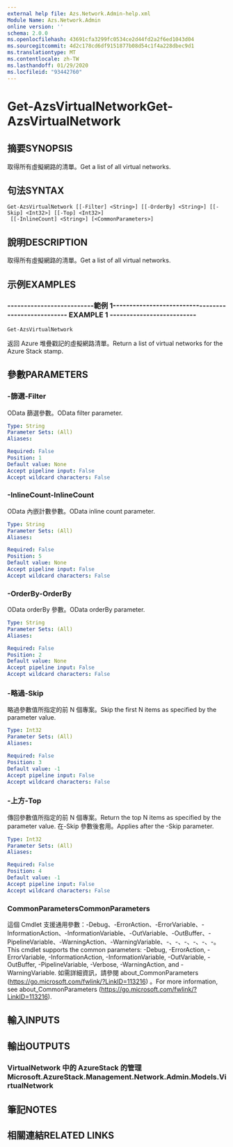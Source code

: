 ```yaml
---
external help file: Azs.Network.Admin-help.xml
Module Name: Azs.Network.Admin
online version: ''
schema: 2.0.0
ms.openlocfilehash: 43691cfa3299fc0534ce2d44fd2a2f6ed1043d04
ms.sourcegitcommit: 4d2c178cd6df9151877b08d54c1f4a228dbec9d1
ms.translationtype: MT
ms.contentlocale: zh-TW
ms.lasthandoff: 01/29/2020
ms.locfileid: "93442760"
---
```

# <span data-ttu-id="f8e9b-101">Get-AzsVirtualNetwork</span><span class="sxs-lookup"><span data-stu-id="f8e9b-101">Get-AzsVirtualNetwork</span></span>

## <span data-ttu-id="f8e9b-102">摘要</span><span class="sxs-lookup"><span data-stu-id="f8e9b-102">SYNOPSIS</span></span>
<span data-ttu-id="f8e9b-103">取得所有虛擬網路的清單。</span><span class="sxs-lookup"><span data-stu-id="f8e9b-103">Get a list of all virtual networks.</span></span>

## <span data-ttu-id="f8e9b-104">句法</span><span class="sxs-lookup"><span data-stu-id="f8e9b-104">SYNTAX</span></span>

```
Get-AzsVirtualNetwork [[-Filter] <String>] [[-OrderBy] <String>] [[-Skip] <Int32>] [[-Top] <Int32>]
 [[-InlineCount] <String>] [<CommonParameters>]
```

## <span data-ttu-id="f8e9b-105">說明</span><span class="sxs-lookup"><span data-stu-id="f8e9b-105">DESCRIPTION</span></span>
<span data-ttu-id="f8e9b-106">取得所有虛擬網路的清單。</span><span class="sxs-lookup"><span data-stu-id="f8e9b-106">Get a list of all virtual networks.</span></span>

## <span data-ttu-id="f8e9b-107">示例</span><span class="sxs-lookup"><span data-stu-id="f8e9b-107">EXAMPLES</span></span>

### <span data-ttu-id="f8e9b-108">--------------------------範例 1--------------------------</span><span class="sxs-lookup"><span data-stu-id="f8e9b-108">-------------------------- EXAMPLE 1 --------------------------</span></span>
```
Get-AzsVirtualNetwork
```

<span data-ttu-id="f8e9b-109">返回 Azure 堆疊戳記的虛擬網路清單。</span><span class="sxs-lookup"><span data-stu-id="f8e9b-109">Return a list of virtual networks for the Azure Stack stamp.</span></span>

## <span data-ttu-id="f8e9b-110">參數</span><span class="sxs-lookup"><span data-stu-id="f8e9b-110">PARAMETERS</span></span>

### <span data-ttu-id="f8e9b-111">-篩選</span><span class="sxs-lookup"><span data-stu-id="f8e9b-111">-Filter</span></span>
<span data-ttu-id="f8e9b-112">OData 篩選參數。</span><span class="sxs-lookup"><span data-stu-id="f8e9b-112">OData filter parameter.</span></span>

```yaml
Type: String
Parameter Sets: (All)
Aliases: 

Required: False
Position: 1
Default value: None
Accept pipeline input: False
Accept wildcard characters: False
```

### <span data-ttu-id="f8e9b-113">-InlineCount</span><span class="sxs-lookup"><span data-stu-id="f8e9b-113">-InlineCount</span></span>
<span data-ttu-id="f8e9b-114">OData 內嵌計數參數。</span><span class="sxs-lookup"><span data-stu-id="f8e9b-114">OData inline count parameter.</span></span>

```yaml
Type: String
Parameter Sets: (All)
Aliases: 

Required: False
Position: 5
Default value: None
Accept pipeline input: False
Accept wildcard characters: False
```

### <span data-ttu-id="f8e9b-115">-OrderBy</span><span class="sxs-lookup"><span data-stu-id="f8e9b-115">-OrderBy</span></span>
<span data-ttu-id="f8e9b-116">OData orderBy 參數。</span><span class="sxs-lookup"><span data-stu-id="f8e9b-116">OData orderBy parameter.</span></span>

```yaml
Type: String
Parameter Sets: (All)
Aliases: 

Required: False
Position: 2
Default value: None
Accept pipeline input: False
Accept wildcard characters: False
```

### <span data-ttu-id="f8e9b-117">-略過</span><span class="sxs-lookup"><span data-stu-id="f8e9b-117">-Skip</span></span>
<span data-ttu-id="f8e9b-118">略過參數值所指定的前 N 個專案。</span><span class="sxs-lookup"><span data-stu-id="f8e9b-118">Skip the first N items as specified by the parameter value.</span></span>

```yaml
Type: Int32
Parameter Sets: (All)
Aliases: 

Required: False
Position: 3
Default value: -1
Accept pipeline input: False
Accept wildcard characters: False
```

### <span data-ttu-id="f8e9b-119">-上方</span><span class="sxs-lookup"><span data-stu-id="f8e9b-119">-Top</span></span>
<span data-ttu-id="f8e9b-120">傳回參數值所指定的前 N 個專案。</span><span class="sxs-lookup"><span data-stu-id="f8e9b-120">Return the top N items as specified by the parameter value.</span></span>
<span data-ttu-id="f8e9b-121">在-Skip 參數後套用。</span><span class="sxs-lookup"><span data-stu-id="f8e9b-121">Applies after the -Skip parameter.</span></span>

```yaml
Type: Int32
Parameter Sets: (All)
Aliases: 

Required: False
Position: 4
Default value: -1
Accept pipeline input: False
Accept wildcard characters: False
```

### <span data-ttu-id="f8e9b-122">CommonParameters</span><span class="sxs-lookup"><span data-stu-id="f8e9b-122">CommonParameters</span></span>
<span data-ttu-id="f8e9b-123">這個 Cmdlet 支援通用參數：-Debug、-ErrorAction、-ErrorVariable、-InformationAction、-InformationVariable、-OutVariable、-OutBuffer、-PipelineVariable、-WarningAction、-WarningVariable、-、-、-、-、-、-。</span><span class="sxs-lookup"><span data-stu-id="f8e9b-123">This cmdlet supports the common parameters: -Debug, -ErrorAction, -ErrorVariable, -InformationAction, -InformationVariable, -OutVariable, -OutBuffer, -PipelineVariable, -Verbose, -WarningAction, and -WarningVariable.</span></span> <span data-ttu-id="f8e9b-124">如需詳細資訊，請參閱 about_CommonParameters (https://go.microsoft.com/fwlink/?LinkID=113216) 。</span><span class="sxs-lookup"><span data-stu-id="f8e9b-124">For more information, see about_CommonParameters (https://go.microsoft.com/fwlink/?LinkID=113216).</span></span>

## <span data-ttu-id="f8e9b-125">輸入</span><span class="sxs-lookup"><span data-stu-id="f8e9b-125">INPUTS</span></span>

## <span data-ttu-id="f8e9b-126">輸出</span><span class="sxs-lookup"><span data-stu-id="f8e9b-126">OUTPUTS</span></span>

### <span data-ttu-id="f8e9b-127">VirtualNetwork 中的 AzureStack 的管理</span><span class="sxs-lookup"><span data-stu-id="f8e9b-127">Microsoft.AzureStack.Management.Network.Admin.Models.VirtualNetwork</span></span>

## <span data-ttu-id="f8e9b-128">筆記</span><span class="sxs-lookup"><span data-stu-id="f8e9b-128">NOTES</span></span>

## <span data-ttu-id="f8e9b-129">相關連結</span><span class="sxs-lookup"><span data-stu-id="f8e9b-129">RELATED LINKS</span></span>

